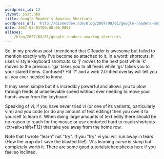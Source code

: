```yaml
---
wordpress_id: 12
layout: post.hbs
title: Google Reader's Amazing Shortcuts
wordpress_url: 'http://disnetdev.com/blog/2007/08/01/google-readers-amazing-shortcuts/'
date: 2007-08-01T00:00:00.000Z
aliases:
  - /blog/2007/08/01/google-readers-amazing-shortcuts
---
```

So, in my previous post I mentioned that GReader is awesome but failed to mention exactly why I've become so attached to it. In a word: shortcuts. It uses vi style keyboard shortcuts so 'j' moves to the next post while 'k' moves to the previous. 'ga' takes you to all feeds while 'gs' takes you to your stared items. Confused? Hit '?' and a web 2.0-ified overlay will tell you all you ever needed to know.

It may seem simple but it's incredibly powerful and allows you to plow through feeds at unbelievable speed without ever needing to move your hands away from the keyboard.

Speaking of vi, if you have never tried vi (or one of its variants, particularly vim) and you code (or do any amount of text editing) then you owe it to yourself to learn it. When doing large amounts of text edity there should be no reason to reach for the mouse or use contorted hard to reach shortcuts (ctr+alt+shift+F12) that take you away from the home row.

Note that I wrote "learn" not "try". If you "try" vi you will run away in tears (How the crap do I save the blasted file!). Vi's learning curve is <em>steep</em> but completely worth it. There are some good tutorials/cheetsheets <a href="http://www.viemu.com/a_vi_vim_graphical_cheat_sheet_tutorial.html">here</a> if you feel so inclined.
